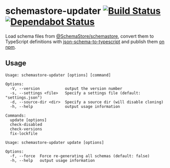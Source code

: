# schemastore-updater [![Build Status](https://github.com/ffflorian/schemastore-updater/workflows/Build/badge.svg)](https://github.com/ffflorian/schemastore-updater/actions/) [![Dependabot Status](https://api.dependabot.com/badges/status?host=github&repo=ffflorian/schemastore-updater)](https://dependabot.com)

Load schema files from [@SchemaStore/schemastore](https://github.com/SchemaStore/schemastore), convert them to TypeScript definitions with [json-schema-to-typescript](https://www.npmjs.com/package/json-schema-to-typescript) and publish them [on npm](https://www.npmjs.com/org/schemastore).

## Usage

```
Usage: schemastore-updater [options] [command]

Options:
  -V, --version           output the version number
  -s, --settings <file>   Specify a settings file (default: "settings.json")
  -d, --source-dir <dir>  Specify a source dir (will disable cloning)
  -h, --help              output usage information

Commands:
  update [options]
  check-disabled
  check-versions
  fix-lockfile
```

```
Usage: schemastore-updater update [options]

Options:
  -f, --force  Force re-generating all schemas (default: false)
  -h, --help   output usage information
```
